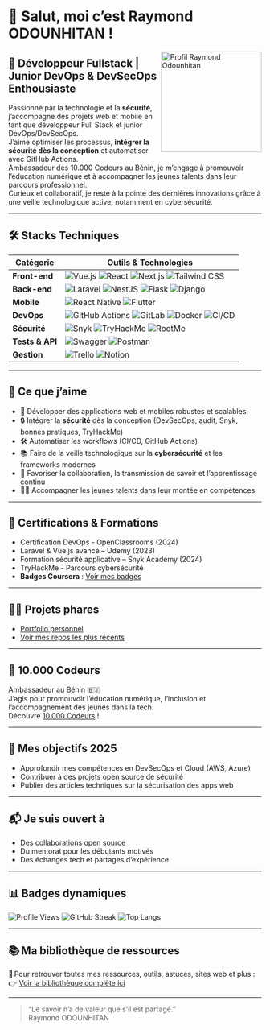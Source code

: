# 👋 Salut, moi c’est Raymond ODOUNHITAN !

<img align="right" width="200" src="https://portfolio-latest-psi-eight.vercel.app/_next/image?url=%2Fimages%2Fmy_profil.png&w=256&q=75" alt="Profil Raymond Odounhitan" />

## 🚀 Développeur Fullstack | Junior DevOps & DevSecOps Enthousiaste

Passionné par la technologie et la **sécurité**, j’accompagne des projets web et mobile en tant que développeur Full Stack et junior DevOps/DevSecOps.  
J’aime optimiser les processus, **intégrer la sécurité dès la conception** et automatiser avec GitHub Actions.  
Ambassadeur des 10.000 Codeurs au Bénin, je m’engage à promouvoir l’éducation numérique et à accompagner les jeunes talents dans leur parcours professionnel.  
Curieux et collaboratif, je reste à la pointe des dernières innovations grâce à une veille technologique active, notamment en cybersécurité.

---

## 🛠️ Stacks Techniques

| Catégorie      | Outils & Technologies                                                                                         |
|----------------|-------------------------------------------------------------------------------------------------------------|
| **Front-end**  | ![Vue.js](https://img.shields.io/badge/-Vue.js-4FC08D?logo=vue.js) ![React](https://img.shields.io/badge/-React-61DAFB?logo=react) ![Next.js](https://img.shields.io/badge/-Next.js-000?logo=next.js) ![Tailwind CSS](https://img.shields.io/badge/-Tailwind-38B2AC?logo=tailwind-css) |
| **Back-end**   | ![Laravel](https://img.shields.io/badge/-Laravel-FF2D20?logo=laravel) ![NestJS](https://img.shields.io/badge/-NestJS-E0234E?logo=nestjs) ![Flask](https://img.shields.io/badge/-Flask-000?logo=flask) ![Django](https://img.shields.io/badge/-Django-092E20?logo=django)        |
| **Mobile**     | ![React Native](https://img.shields.io/badge/-React%20Native-61DAFB?logo=react) ![Flutter](https://img.shields.io/badge/-Flutter-02569B?logo=flutter) |
| **DevOps**     | ![GitHub Actions](https://img.shields.io/badge/-GitHub%20Actions-2088FF?logo=github-actions) ![GitLab](https://img.shields.io/badge/-GitLab-FC6D26?logo=gitlab) ![Docker](https://img.shields.io/badge/-Docker-2496ED?logo=docker) ![CI/CD](https://img.shields.io/badge/-CI%2FCD-blue) |
| **Sécurité**   | ![Snyk](https://img.shields.io/badge/-Snyk-4C4A73?logo=snyk) ![TryHackMe](https://img.shields.io/badge/-TryHackMe-212C42?logo=tryhackme) ![RootMe](https://img.shields.io/badge/-RootMe-39B54A?logo=hackthebox) |
| **Tests & API**| ![Swagger](https://img.shields.io/badge/-Swagger-85EA2D?logo=swagger) ![Postman](https://img.shields.io/badge/-Postman-FF6C37?logo=postman) |
| **Gestion**    | ![Trello](https://img.shields.io/badge/-Trello-0052CC?logo=trello) ![Notion](https://img.shields.io/badge/-Notion-000?logo=notion) |

---

## 🌱 Ce que j’aime

- 🚀 Développer des applications web et mobiles robustes et scalables
- 🔒 Intégrer la **sécurité** dès la conception (DevSecOps, audit, Snyk, bonnes pratiques, TryHackMe)
- 🛠️ Automatiser les workflows (CI/CD, GitHub Actions)
- 📚 Faire de la veille technologique sur la **cybersécurité** et les frameworks modernes
- 💬 Favoriser la collaboration, la transmission de savoir et l’apprentissage continu
- 👨‍🎓 Accompagner les jeunes talents dans leur montée en compétences

---

## 🏅 Certifications & Formations

- Certification DevOps - OpenClassrooms (2024)
- Laravel & Vue.js avancé – Udemy (2023)
- Formation sécurité applicative – Snyk Academy (2024)
- TryHackMe - Parcours cybersécurité
- **Badges Coursera** : [Voir mes badges](https://www.coursera.org/user-badges/portfolios) <!-- Mets ton lien public ici ! -->

---

## 👨‍💻 Projets phares

- [Portfolio personnel](https://portfolio-latest-psi-eight.vercel.app/)  
- [Voir mes repos les plus récents](https://github.com/raymond-odounhitan2000?tab=repositories)

---

## 📣 10.000 Codeurs

Ambassadeur au Bénin 🇧🇯  
J’agis pour promouvoir l’éducation numérique, l’inclusion et l’accompagnement des jeunes dans la tech.  
Découvre [10.000 Codeurs](https://10000codeurs.com/) !

---

## 🎯 Mes objectifs 2025

- Approfondir mes compétences en DevSecOps et Cloud (AWS, Azure)
- Contribuer à des projets open source de sécurité
- Publier des articles techniques sur la sécurisation des apps web

---

## 📬 Je suis ouvert à

- Des collaborations open source
- Du mentorat pour les débutants motivés
- Des échanges tech et partages d’expérience

---

## 📊 Badges dynamiques

![Profile Views](https://komarev.com/ghpvc/?username=raymond-odounhitan2000)
![GitHub Streak](https://github-readme-streak-stats.herokuapp.com/?user=raymond-odounhitan2000)
![Top Langs](https://github-readme-stats.vercel.app/api/top-langs/?username=raymond-odounhitan2000&layout=compact)

---

## 📚 Ma bibliothèque de ressources

🎯 Pour retrouver toutes mes ressources, outils, astuces, sites web et plus :  
👉 [Voir la bibliothèque complète ici](https://github.com/raymond-odounhitan2000/ressources-tech)

---

> “Le savoir n’a de valeur que s’il est partagé.”  
>   Raymond ODOUNHITAN
